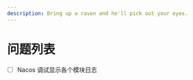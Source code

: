 ```yaml
---
description: Bring up a raven and he'll pick out your eyes.
---
```


# 问题列表

* [ ] Nacos 调试显示各个模块日志

